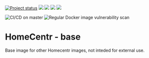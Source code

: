 [![Project status](https://badgen.net/badge/project%20status/stable%20%26%20actively%20maintaned?color=green)](https://github.com/homecentr/docker-base/graphs/commit-activity) [![](https://badgen.net/github/label-issues/homecentr/docker-base/bug?label=open%20bugs&color=green)](https://github.com/homecentr/docker-base/labels/bug) [![](https://badgen.net/github/release/homecentr/docker-base)](https://hub.docker.com/repository/docker/homecentr/base)
[![](https://badgen.net/docker/pulls/homecentr/base)](https://hub.docker.com/repository/docker/homecentr/base) 
[![](https://badgen.net/docker/size/homecentr/base/latest-alpine?label=docker%20image%20size%20-%20alpine)](https://hub.docker.com/repository/docker/homecentr/base) 

![CI/CD on master](https://github.com/homecentr/docker-base/workflows/CI/CD%20on%20master/badge.svg)
![Regular Docker image vulnerability scan](https://github.com/homecentr/docker-base/workflows/Regular%20Docker%20image%20vulnerability%20scan/badge.svg)


# HomeCentr - base
Base image for other Homecentr images, not inteded for external use.